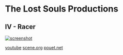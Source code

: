 # The Lost Souls Productions

## IV - Racer
[![screenshot](screenshot.jpg)](https://www.youtube.com/watch?v=mHV_oIYZyEg)

[youtube](https://www.youtube.com/watch?v=mHV_oIYZyEg)
[scene.org](https://files.scene.org/view/parties/2002/thegathering02/demo/iv_-_racer_by_tls.zip)
[pouet.net](http://www.pouet.net/prod.php?which=5555)

